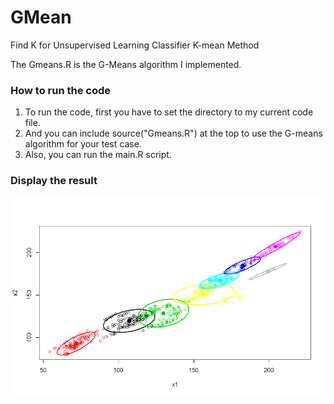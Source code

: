 # GMean
Find K for Unsupervised Learning Classifier K-mean Method

The Gmeans.R is the G-Means algorithm I implemented.

### How to run the code
1. To run the code, first you have to set the directory to my current code file. 
2. And you can include source("Gmeans.R") at the top to use the G-means algorithm for your test case.
3. Also, you can run the main.R script.

### Display the result
![alt text](https://github.com/jay1204/GMean/blob/master/scatter_plot.tiff)
